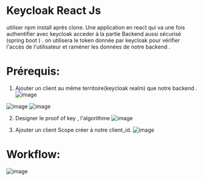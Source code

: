 # Keycloak React Js
utiliser npm install après clone.
Une application en react qui va une fois authentifier avec keycloak acceder à la partie Backend aussi sécurisé (spring boot ) .
on utilisera le token donnée par keycloak pour vérifier l'accès de l'utilisateur et raméner les données de notre backend .

# Prérequis:
1. Ajouter un client au même territoire(keycloak realm)  que notre backend .
   ![image](https://github.com/Bouba-Barry/Keycloak-ReactJs/assets/96130733/e13fe651-972e-44b0-b5e5-f880a629f16d)

![image](https://github.com/Bouba-Barry/Keycloak-ReactJs/assets/96130733/a675909e-c2b1-44ea-a493-9b27cb092c92)
![image](https://github.com/Bouba-Barry/Keycloak-ReactJs/assets/96130733/21733cfc-a783-41e9-bedd-8be461ecfa31)

2. Designer le proof of key , l'algorithme
   ![image](https://github.com/Bouba-Barry/Keycloak-ReactJs/assets/96130733/62611cf5-7659-49c0-bdad-44818688de1a)
   
4. Ajouter un client Scope créer à notre client_id.
   ![image](https://github.com/Bouba-Barry/Keycloak-ReactJs/assets/96130733/b4181fe1-e4c7-4ac5-83e8-00c9dd47437e)


# Workflow:
![image](https://github.com/Bouba-Barry/Keycloak-ReactJs/assets/96130733/cad77365-3b87-4f95-865d-60cd47e538b0)
